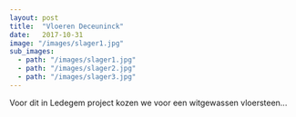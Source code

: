 ```yaml
---
layout: post
title:  "Vloeren Deceuninck"
date:   2017-10-31
image: "/images/slager1.jpg"
sub_images:
  - path: "/images/slager1.jpg"
  - path: "/images/slager2.jpg"
  - path: "/images/slager3.jpg"
---
```


Voor dit in Ledegem project kozen we voor een witgewassen vloersteen...
